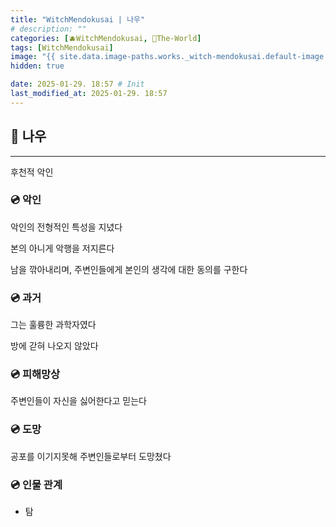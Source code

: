 ```yaml
---
title: "WitchMendokusai | 나우"
# description: ""
categories: [🫐WitchMendokusai, 🥥The-World]
tags: [WitchMendokusai]
image: "{{ site.data.image-paths.works._witch-mendokusai.default-image }}"
hidden: true

date: 2025-01-29. 18:57 # Init
last_modified_at: 2025-01-29. 18:57
---
```


## 📀 나우

---

후천적 악인  

### 💿 악인

악인의 전형적인 특성을 지녔다  

본의 아니게 악행을 저지른다  

남을 깎아내리며, 주변인들에게 본인의 생각에 대한 동의를 구한다  

### 💿 과거

그는 훌륭한 과학자였다  

방에 갇혀 나오지 않았다  

### 💿 피해망상

주변인들이 자신을 싫어한다고 믿는다  

### 💿 도망

공포를 이기지못해 주변인들로부터 도망쳤다  

### 💿 인물 관계

- 탐
